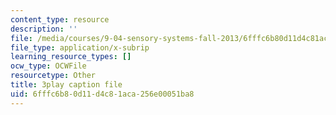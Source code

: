 ```yaml
---
content_type: resource
description: ''
file: /media/courses/9-04-sensory-systems-fall-2013/6fffc6b80d11d4c81aca256e00051ba8_ly5LmLte50.srt
file_type: application/x-subrip
learning_resource_types: []
ocw_type: OCWFile
resourcetype: Other
title: 3play caption file
uid: 6fffc6b8-0d11-d4c8-1aca-256e00051ba8
---
```

